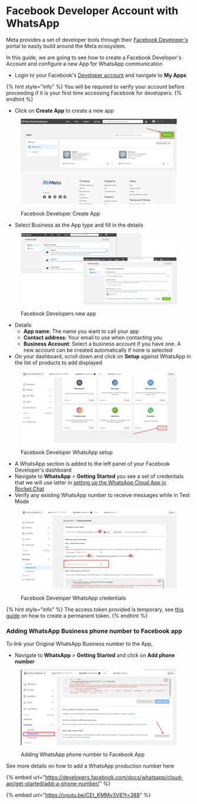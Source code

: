 # Facebook Developer Account with WhatsApp

Meta provides a set of developer tools through their [Facebook Developer's](http://developers.facebook.com/) portal to easily build around the Meta ecosystem.

In this guide, we are going to see how to create a Facebook Developer's Account and configure a new App for WhatsApp communication

* Login to your Facebook's [Developer account](http://developers.facebook.com) and navigate to **My Apps**

{% hint style="info" %}
You will be required to verify your account before proceeding if it is your first time accessing Facebook for developers.
{% endhint %}

* Click on **Create App** to create a new app

<figure><img src="../../../../.gitbook/assets/Facebook Developer Create App.png" alt=""><figcaption><p>Facebook Developer Create App</p></figcaption></figure>

* Select Business as the App type and fill in the details

&#x20;

<figure><img src="../../../../.gitbook/assets/Facebook Developers new app.png" alt=""><figcaption><p>Facebook Developers new app</p></figcaption></figure>

* Details
  * **App name**: The name you want to call your app
  * **Contact address**: Your email to use when contacting you
  * **Business Account**: Select a business account if you have one. A new account can be created automatically if none is selected
* On your dashboard, scroll down and click on **Setup** against WhatsApp in the list of products to add displayed

<figure><img src="../../../../.gitbook/assets/Facebook Developer WhatsApp setup.png" alt=""><figcaption><p>Facebook Developer WhatsApp setup</p></figcaption></figure>

* A WhatsApp section is added to the left panel of your Facebook Developer's dashboard
* Navigate to **WhatsApp** > **Getting Started** you see a set of credentials that we will use latter in [setting up the WhatsApp Cloud App in Rocket.Chat](whatsapp-cloud-app-configuration.md)
* Verify any existing WhatsApp number to receive messages while in Test Mode

<figure><img src="../../../../.gitbook/assets/Facebook Developer WhatsApp credentials.png" alt=""><figcaption><p>Facebook Developer WhatsApp credentials</p></figcaption></figure>

{% hint style="info" %}
The access token provided is temporary, see [this guide](facebook-developer-account-with-whatsapp/create-permanent-whatsapp-cloud-api-token.md) on how to create a permanent token.
{% endhint %}

### Adding WhatsApp Business phone number to Facebook app

To link your Original WhatsApp Business number to the App,

* Navigate to **WhatsApp** > **Getting Started** and click on **Add phone number**

<figure><img src="../../../../.gitbook/assets/Adding WhatsApp phone number to Facebook App.png" alt=""><figcaption><p>Adding WhatsApp phone number to Facebook App</p></figcaption></figure>

See more details on how to add a WhatsApp production number here

{% embed url="https://developers.facebook.com/docs/whatsapp/cloud-api/get-started/add-a-phone-number/" %}

{% embed url="https://youtu.be/CEt_KMMv3V8?t=388" %}
